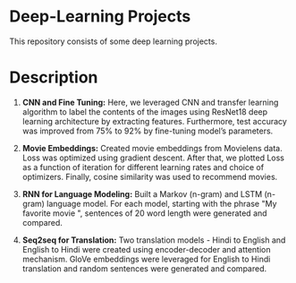 # Deep-Learning Projects
This repository consists of some deep learning projects.
# Description
1. **CNN and Fine Tuning:** Here, we leveraged CNN and transfer learning algorithm to label the contents of the images using ResNet18 deep learning architecture by extracting features. Furthermore, test accuracy was improved from 75% to 92% by fine-tuning model’s parameters.

2. **Movie Embeddings:** Created movie embeddings from Movielens data. Loss was optimized using gradient descent. After that, we plotted Loss as a function of iteration for different learning rates and choice of optimizers. Finally, cosine similarity was used to recommend movies.

3. **RNN for Language Modeling:** Built a Markov (n-gram) and LSTM (n-gram) language model. For each model, starting with the phrase "My favorite movie ", sentences of 20 word length were generated and compared.

4. **Seq2seq for Translation:** Two translation models - Hindi to English and English to Hindi were created using encoder-decoder and attention mechanism. GloVe embeddings were leveraged for English to Hindi translation and random sentences were generated and compared.
